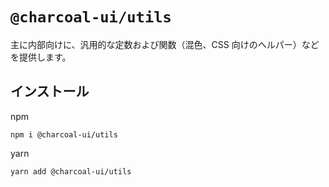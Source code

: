 # `@charcoal-ui/utils`

主に内部向けに、汎用的な定数および関数（混色、CSS 向けのヘルパー）などを提供します。

## インストール

npm

```
npm i @charcoal-ui/utils
```

yarn

```
yarn add @charcoal-ui/utils
```
